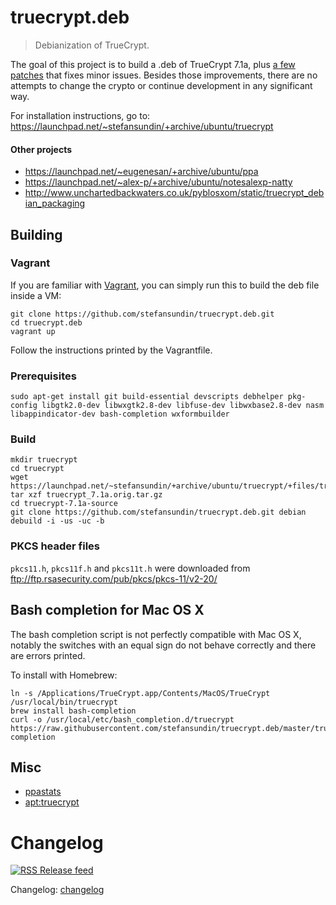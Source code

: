 # truecrypt.deb

> Debianization of TrueCrypt.

The goal of this project is to build a .deb of TrueCrypt 7.1a, plus [a few patches](patches) that fixes minor issues. Besides those improvements, there are no attempts to change the crypto or continue development in any significant way.

For installation instructions, go to: https://launchpad.net/~stefansundin/+archive/ubuntu/truecrypt

#### Other projects

- https://launchpad.net/~eugenesan/+archive/ubuntu/ppa
- https://launchpad.net/~alex-p/+archive/ubuntu/notesalexp-natty
- http://www.unchartedbackwaters.co.uk/pyblosxom/static/truecrypt_debian_packaging


## Building

### Vagrant

If you are familiar with [Vagrant](https://www.vagrantup.com/), you can simply run this to build the deb file inside a VM:

```shell
git clone https://github.com/stefansundin/truecrypt.deb.git
cd truecrypt.deb
vagrant up
```

Follow the instructions printed by the Vagrantfile.

### Prerequisites

```shell
sudo apt-get install git build-essential devscripts debhelper pkg-config libgtk2.0-dev libwxgtk2.8-dev libfuse-dev libwxbase2.8-dev nasm libappindicator-dev bash-completion wxformbuilder
```

### Build

```shell
mkdir truecrypt
cd truecrypt
wget https://launchpad.net/~stefansundin/+archive/ubuntu/truecrypt/+files/truecrypt_7.1a.orig.tar.gz
tar xzf truecrypt_7.1a.orig.tar.gz
cd truecrypt-7.1a-source
git clone https://github.com/stefansundin/truecrypt.deb.git debian
debuild -i -us -uc -b
```

### PKCS header files

`pkcs11.h`, `pkcs11f.h` and `pkcs11t.h` were downloaded from ftp://ftp.rsasecurity.com/pub/pkcs/pkcs-11/v2-20/


## Bash completion for Mac OS X

The bash completion script is not perfectly compatible with Mac OS X, notably the switches with an equal sign do not behave correctly and there are errors printed.

To install with Homebrew:

```shell
ln -s /Applications/TrueCrypt.app/Contents/MacOS/TrueCrypt /usr/local/bin/truecrypt
brew install bash-completion
curl -o /usr/local/etc/bash_completion.d/truecrypt https://raw.githubusercontent.com/stefansundin/truecrypt.deb/master/truecrypt.bash-completion
```


## Misc

- [ppastats](https://stefansundin.github.io/truecrypt.deb/)
- [apt:truecrypt](http://www.appnr.com/install/truecrypt)


# Changelog

[![RSS](https://stefansundin.github.io/img/feed.png) Release feed](https://github.com/stefansundin/truecrypt.deb/releases.atom)

Changelog: [changelog](changelog)
